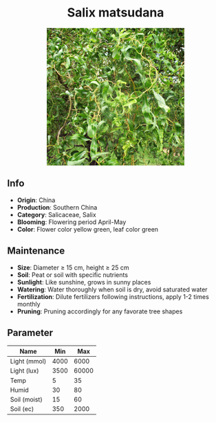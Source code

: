 <h1 align='center'>Salix matsudana</h1>
<p align="center">
    <img 
        align='center'
        width='320'
        src="../images/salix matsudana.png" 
        alt='Salix matsudana' />
</p>

## Info

 - **Origin**: China
 - **Production**: Southern China
 - **Category**: Salicaceae, Salix
 - **Blooming**: Flowering period April-May
 - **Color**: Flower color yellow green, leaf color green

## Maintenance

 - **Size**: Diameter ≥ 15 cm, height ≥ 25 cm
 - **Soil**: Peat or soil with specific nutrients
 - **Sunlight**: Like sunshine, grows in sunny places
 - **Watering**: Water thoroughly when soil is dry, avoid saturated water
 - **Fertilization**: Dilute fertilizers following instructions, apply 1-2 times monthly
 - **Pruning**: Pruning accordingly for any favorate tree shapes

## Parameter

| Name         | Min  | Max   |
|--------------|------|-------|
| Light (mmol) | 4000 | 6000  |
| Light (lux)  | 3500 | 60000 |
| Temp         | 5    | 35    |
| Humid        | 30   | 80    |
| Soil (moist) | 15   | 60    |
| Soil (ec)    | 350  | 2000  |